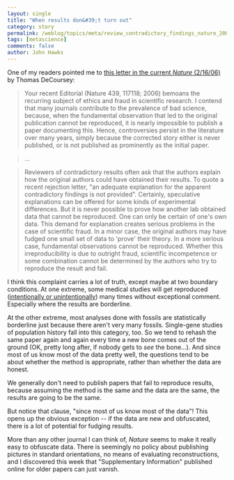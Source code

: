 ```yaml
---
layout: single 
title: "When results don&#39;t turn out" 
category: story
permalink: /weblog/topics/meta/review_contradictory_findings_nature_2006.html
tags: [metascience] 
comments: false 
author: John Hawks 
---
```



<p>
One of my readers pointed me to <a href="http://www.nature.com/nature/journal/v439/n7078/full/439784b.html">this letter in the current <i>Nature</i> (2/16/06)</a> by Thomas DeCoursey: 
</p>

<blockquote>Your recent Editorial (Nature 439, 117118; 2006) bemoans the recurring subject of ethics and fraud in scientific research. I contend that many journals contribute to the prevalence of bad science, because, when the fundamental observation that led to the original publication cannot be reproduced, it is nearly impossible to publish a paper documenting this. Hence, controversies persist in the literature over many years, simply because the corrected story either is never published, or is not published as prominently as the initial paper.</blockquote>

<blockquote>...</blockquote>

<blockquote>Reviewers of contradictory results often ask that the authors explain how the original authors could have obtained their results. To quote a recent rejection letter, "an adequate explanation for the apparent contradictory findings is not provided". Certainly, speculative explanations can be offered for some kinds of experimental differences. But it is never possible to prove how another lab obtained data that cannot be reproduced. One can only be certain of one's own data. This demand for explanation creates serious problems in the case of scientific fraud. In a minor case, the original authors may have fudged one small set of data to 'prove' their theory. In a more serious case, fundamental observations cannot be reproduced. Whether this irreproducibility is due to outright fraud, scientific incompetence or some combination cannot be determined by the authors who try to reproduce the result and fail.</blockquote>

<p>
I think this complaint carries a lot of truth, except maybe at two boundary conditions. At one extreme, some medical studies will get reproduced (<a href="http://johnhawks.net/weblog/topics/meta/rediscovering_obvious_2006.html">intentionally or unintentionally</a>) many times without exceptional comment. Especially where the results are borderline. 
</p>

<p>
At the other extreme, most analyses done with fossils are statistically borderline just because there aren't very many fossils. Single-gene studies of population history fall into this category, too. So we tend to rehash the same paper again and again every time a new bone comes out of the ground (OK, pretty long after, if nobody gets to <i>see</i> the bone...). And since most of us know most of the data pretty well, the questions tend to be about whether the method is appropriate, rather than whether the data are honest. 
</p>

<p>
We generally don't need to publish papers that fail to reproduce results, because assuming the method is the same and the data are the same, the results are going to be the same. 
</p>

<p>
But notice that clause, "since most of us know most of the data"! This opens up the obvious exception -- if the data are new and obfuscated, there is a lot of potential for fudging results. 
</p>

<p>
More than any other journal I can think of, <i>Nature</i> seems to make it really easy to obfuscate data. There is seemingly no policy about publishing pictures in standard orientations, no means of evaluating reconstructions, and I discovered this week that "Supplementary Information" published online for older papers can just vanish.
</p>


